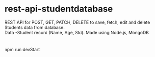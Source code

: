 # rest-api-studentdatabase
REST API for POST, GET, PATCH, DELETE to save, fetch, edit and delete Students data from database.  
Data -Student record (Name, Age, Std).
Made using Node.js, MongoDB
#
npm run devStart
